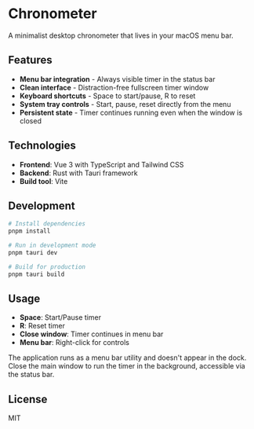 # Chronometer

A minimalist desktop chronometer that lives in your macOS menu bar.

## Features

- **Menu bar integration** - Always visible timer in the status bar
- **Clean interface** - Distraction-free fullscreen timer window
- **Keyboard shortcuts** - Space to start/pause, R to reset
- **System tray controls** - Start, pause, reset directly from the menu
- **Persistent state** - Timer continues running even when the window is closed

## Technologies

- **Frontend**: Vue 3 with TypeScript and Tailwind CSS
- **Backend**: Rust with Tauri framework
- **Build tool**: Vite

## Development

```bash
# Install dependencies
pnpm install

# Run in development mode
pnpm tauri dev

# Build for production
pnpm tauri build
```

## Usage

- **Space**: Start/Pause timer
- **R**: Reset timer
- **Close window**: Timer continues in menu bar
- **Menu bar**: Right-click for controls

The application runs as a menu bar utility and doesn't appear in the dock. Close the main window to run the timer in the background, accessible via the status bar.

## License

MIT